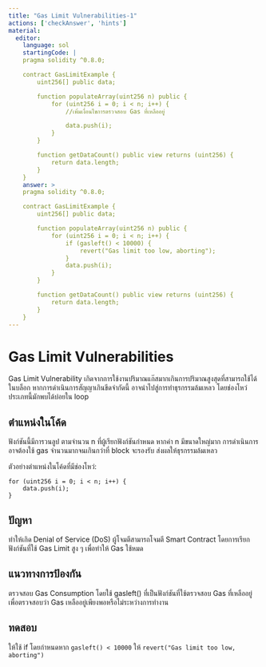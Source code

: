 ```yaml
---
title: "Gas Limit Vulnerabilities-1"
actions: ['checkAnswer', 'hints']
material: 
  editor:
    language: sol
    startingCode: |
    pragma solidity ^0.8.0;

    contract GasLimitExample {
        uint256[] public data;

        function populateArray(uint256 n) public {
            for (uint256 i = 0; i < n; i++) {
                //เพิ่มเงื่อนไขการตรวจสอบ Gas ที่เหลืออยู่

                data.push(i);
            }
        }

        function getDataCount() public view returns (uint256) {
            return data.length;
        }
    }
    answer: > 
    pragma solidity ^0.8.0;

    contract GasLimitExample {
        uint256[] public data;

        function populateArray(uint256 n) public {
            for (uint256 i = 0; i < n; i++) {
                if (gasleft() < 10000) {
                    revert("Gas limit too low, aborting");
                }    
                data.push(i);
            }
        }

        function getDataCount() public view returns (uint256) {
            return data.length;
        }
    }
---
```


# Gas Limit Vulnerabilities

Gas Limit Vulnerability เกิดจากการใช้งานปริมาณแก๊สมากเกินการปริมาณสูงสุดที่สามารถใช้ได้ในบล็อก หากการดำเนินการสัญญาเกินขีดจำกัดนี้ อาจนำไปสู่การทำธุรกรรมล้มเหลว โดยช่องโหว่ประเภทนี้มักพบได้บ่อยใน loop

## ตำแหน่งในโค้ด

ฟังก์ชันนี้มีการวนลูป ตามจำนวน n ที่ผู้เรียกฟังก์ชันกำหนด หากค่า n มีขนาดใหญ่มาก การดำเนินการอาจต้องใช้ gas จำนวนมากจนเกินกว่าที่ block จะรองรับ ส่งผลให้ธุรกรรมล้มเหลว

ตัวอย่างตำแหน่งในโค้ดที่มีช่องโหว่:

``` Solidity
for (uint256 i = 0; i < n; i++) {
    data.push(i);
}
```

## ปัญหา

ทำให้เกิด Denial of Service (DoS) ผู้โจมตีสามารถโจมตี Smart Contract โดยการเรียกฟังก์ชันที่ใช้ Gas Limit สูง ๆ เพื่อทำให้ Gas ใช้หมด

## แนวทางการป้องกัน

ตรวจสอบ Gas Consumption โดยใช้ gasleft() ที่เป็นฟังก์ชันที่ใช้ตรวจสอบ Gas ที่เหลืออยู่ เพื่อตรวจสอบว่า Gas เหลืออยู่เพียงพอหรือไม่ระหว่างการทำงาน

## ทดสอบ

ให้ใช้ if โดยกำหนดหาก `gasleft() < 10000` ให้ `revert("Gas limit too low, aborting")`
